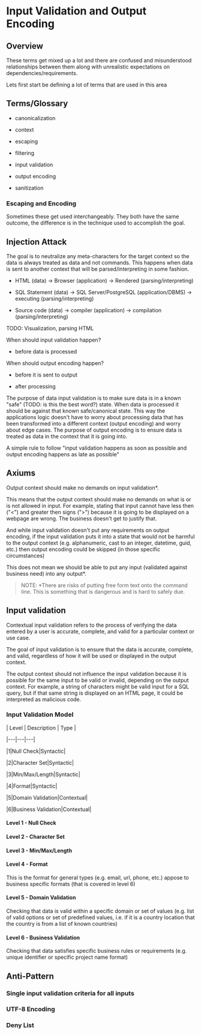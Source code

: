 # Input Validation and Output Encoding

## Overview

These terms get mixed up a lot and there are confused and misunderstood relationships between them along with unrealistic expectations on dependencies/requirements.

Lets first start be defining a lot of terms that are used in this area

## Terms/Glossary

- canonicalization

- context

- escaping

- filtering

- input validation

- output encoding

- sanitization

### Escaping and Encoding

Sometimes these get used interchangeably.  They both have the same outcome, the difference is in the technique used to accomplish the goal.

## Injection Attack

The goal is to neutralize any meta-characters for the target context so the data is always treated as data and not commands.  This happens when data is sent to another context that will be parsed/interpreting in some fashion. 

- HTML (data) -> Browser (application) -> Rendered (parsing/interpreting)

- SQL Statement (data) -> SQL Server/PostgreSQL (application/DBMS) -> executing (parsing/interpreting)

- Source code (data) -> compiler (application) -> compilation (parsing/interpreting)

TODO: Visualization, parsing HTML

When should input validation happen?

- before data is processed

When should output encoding happen? 

- before it is sent to output

- after processing

The purpose of data input validation is to make sure data is in a known "safe" (TODO: is this the best word?) state.  When data is processed it should be against that known safe/canonical state. This way the applications logic doesn't have to worry about processing data that has been transformed into a different context (output encoding) and worry about edge cases.  The purpose of output encoding is to ensure data is treated as data in the context that it is going into.

A simple rule to follow "input validation happens as soon as possible and output encoding happens as late as possible"

## Axiums

Output context should make no demands on input validation*.

This means that the output context should make no demands on what is or is not allowed in input.  For example, stating that input cannot have less then ("<") and greater then signs (">") because it is going to be displayed on a webpage are wrong.  The business doesn't get to justify that.

And while input validation doesn't put any requirements on output encoding, if the input validation puts it into a state that would not be harmful to the output context (e.g. alphanumeric, cast to an integer, datetime, guid, etc.) then output encoding could be skipped (in those specific circumstances)

This does not mean we should be able to put any input (validated against business need) into any output*.

> NOTE: *There are risks of putting free form text onto the command line.  This is something that is dangerous and is hard to safely due.

## Input validation

Contextual input validation refers to the process of verifying the data entered by a user is accurate, complete, and valid for a particular context or use case.

The goal of input validation is to ensure that the data is accurate, complete, and valid, regardless of how it will be used or displayed in the output context.

The output context should not influence the input validation because it is possible for the same input to be valid or invalid, depending on the output context. For example, a string of characters might be valid input for a SQL query, but if that same string is displayed on an HTML page, it could be interpreted as malicious code.

### Input Validation Model

| Level | Description | Type |

|---|---|---|

|1|Null Check|Syntactic|

|2|Character Set|Syntactic|

|3|Min/Max/Length|Syntactic|

|4|Format|Syntactic|

|5|Domain Validation|Contextual|

|6|Business Validation|Contextual|

#### Level 1 - Null Check

#### Level 2 - Character Set

#### Level 3 - Min/Max/Length

#### Level 4 - Format

This is the format for general types (e.g. email, url, phone, etc.) appose to business specific formats (that is covered in level 6)

#### Level 5 - Domain Validation

Checking that data is valid within a specific domain or set of values (e.g. list of valid options or set of predefined values, i.e. if it is a country location that the country is from a list of known countries)

#### Level 6 - Business Validation

Checking that data satisfies specific business rules or requirements (e.g. unique identifier or specific project name format)

## Anti-Pattern

### Single input validation criteria for all inputs

### UTF-8 Encoding

### Deny List